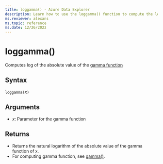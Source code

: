 ```yaml
---
title: loggamma() - Azure Data Explorer
description: Learn how to use the loggamma() function to compute the log of the absolute value of the gamma function.
ms.reviewer: alexans
ms.topic: reference
ms.date: 12/26/2022
---
```

# loggamma()

Computes log of the absolute value of the [gamma function](https://en.wikipedia.org/wiki/Gamma_function)

## Syntax

`loggamma(`*x*`)`

## Arguments

* *x*: Parameter for the gamma function

## Returns

* Returns the natural logarithm of the absolute value of the gamma function of x.
* For computing gamma function, see [gamma()](gammafunction.md).
